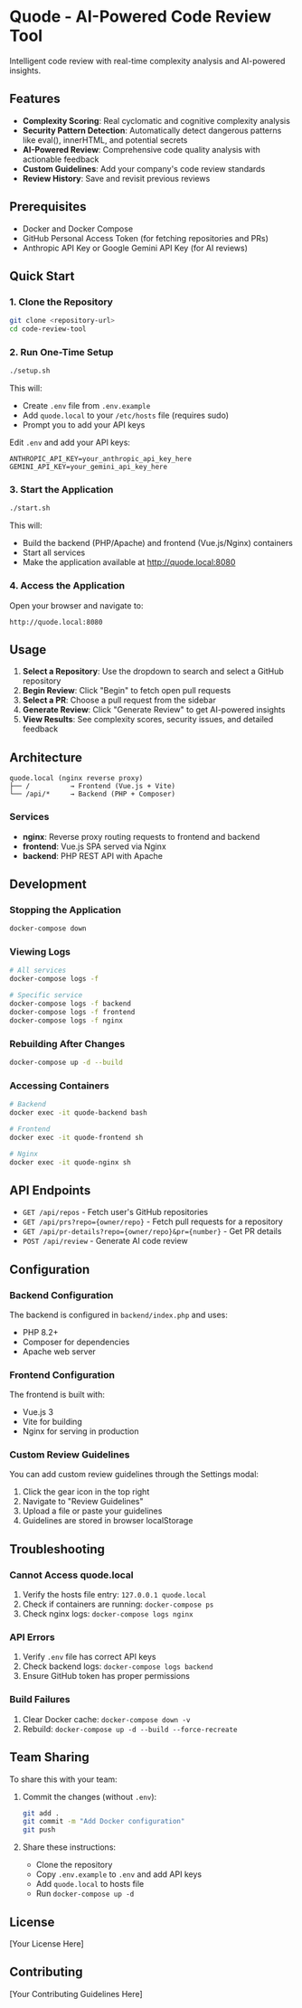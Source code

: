 # Quode - AI-Powered Code Review Tool

Intelligent code review with real-time complexity analysis and AI-powered insights.

## Features

- **Complexity Scoring**: Real cyclomatic and cognitive complexity analysis
- **Security Pattern Detection**: Automatically detect dangerous patterns like eval(), innerHTML, and potential secrets
- **AI-Powered Review**: Comprehensive code quality analysis with actionable feedback
- **Custom Guidelines**: Add your company's code review standards
- **Review History**: Save and revisit previous reviews

## Prerequisites

- Docker and Docker Compose
- GitHub Personal Access Token (for fetching repositories and PRs)
- Anthropic API Key or Google Gemini API Key (for AI reviews)

## Quick Start

### 1. Clone the Repository

```bash
git clone <repository-url>
cd code-review-tool
```

### 2. Run One-Time Setup

```bash
./setup.sh
```

This will:
- Create `.env` file from `.env.example`
- Add `quode.local` to your `/etc/hosts` file (requires sudo)
- Prompt you to add your API keys

Edit `.env` and add your API keys:

```
ANTHROPIC_API_KEY=your_anthropic_api_key_here
GEMINI_API_KEY=your_gemini_api_key_here
```

### 3. Start the Application

```bash
./start.sh
```

This will:
- Build the backend (PHP/Apache) and frontend (Vue.js/Nginx) containers
- Start all services
- Make the application available at http://quode.local:8080

### 4. Access the Application

Open your browser and navigate to:
```
http://quode.local:8080
```

## Usage

1. **Select a Repository**: Use the dropdown to search and select a GitHub repository
2. **Begin Review**: Click "Begin" to fetch open pull requests
3. **Select a PR**: Choose a pull request from the sidebar
4. **Generate Review**: Click "Generate Review" to get AI-powered insights
5. **View Results**: See complexity scores, security issues, and detailed feedback

## Architecture

```
quode.local (nginx reverse proxy)
├── /          → Frontend (Vue.js + Vite)
└── /api/*     → Backend (PHP + Composer)
```

### Services

- **nginx**: Reverse proxy routing requests to frontend and backend
- **frontend**: Vue.js SPA served via Nginx
- **backend**: PHP REST API with Apache

## Development

### Stopping the Application

```bash
docker-compose down
```

### Viewing Logs

```bash
# All services
docker-compose logs -f

# Specific service
docker-compose logs -f backend
docker-compose logs -f frontend
docker-compose logs -f nginx
```

### Rebuilding After Changes

```bash
docker-compose up -d --build
```

### Accessing Containers

```bash
# Backend
docker exec -it quode-backend bash

# Frontend
docker exec -it quode-frontend sh

# Nginx
docker exec -it quode-nginx sh
```

## API Endpoints

- `GET /api/repos` - Fetch user's GitHub repositories
- `GET /api/prs?repo={owner/repo}` - Fetch pull requests for a repository
- `GET /api/pr-details?repo={owner/repo}&pr={number}` - Get PR details
- `POST /api/review` - Generate AI code review

## Configuration

### Backend Configuration

The backend is configured in `backend/index.php` and uses:
- PHP 8.2+
- Composer for dependencies
- Apache web server

### Frontend Configuration

The frontend is built with:
- Vue.js 3
- Vite for building
- Nginx for serving in production

### Custom Review Guidelines

You can add custom review guidelines through the Settings modal:
1. Click the gear icon in the top right
2. Navigate to "Review Guidelines"
3. Upload a file or paste your guidelines
4. Guidelines are stored in browser localStorage

## Troubleshooting

### Cannot Access quode.local

1. Verify the hosts file entry: `127.0.0.1 quode.local`
2. Check if containers are running: `docker-compose ps`
3. Check nginx logs: `docker-compose logs nginx`

### API Errors

1. Verify `.env` file has correct API keys
2. Check backend logs: `docker-compose logs backend`
3. Ensure GitHub token has proper permissions

### Build Failures

1. Clear Docker cache: `docker-compose down -v`
2. Rebuild: `docker-compose up -d --build --force-recreate`

## Team Sharing

To share this with your team:

1. Commit the changes (without `.env`):
   ```bash
   git add .
   git commit -m "Add Docker configuration"
   git push
   ```

2. Share these instructions:
   - Clone the repository
   - Copy `.env.example` to `.env` and add API keys
   - Add `quode.local` to hosts file
   - Run `docker-compose up -d`

## License

[Your License Here]

## Contributing

[Your Contributing Guidelines Here]
